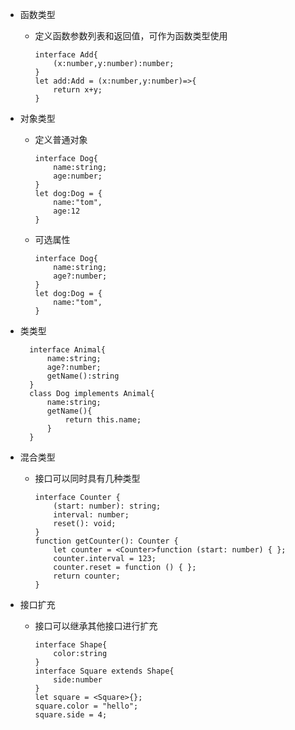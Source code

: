 + 函数类型
  + 定义函数参数列表和返回值，可作为函数类型使用

        interface Add{
            (x:number,y:number):number;
        }
        let add:Add = (x:number,y:number)=>{
            return x+y;
        }
+ 对象类型
  + 定义普通对象

        interface Dog{
            name:string;
            age:number;
        }
        let dog:Dog = {
            name:"tom",
            age:12
        }
  + 可选属性

        interface Dog{
            name:string;
            age?:number;
        }
        let dog:Dog = {
            name:"tom",
        }

+ 类类型

        interface Animal{
            name:string;
            age?:number;
            getName():string
        }
        class Dog implements Animal{
            name:string;
            getName(){
                return this.name;
            }
        }
+ 混合类型
  + 接口可以同时具有几种类型

        interface Counter {
            (start: number): string;
            interval: number;
            reset(): void;
        }
        function getCounter(): Counter {
            let counter = <Counter>function (start: number) { };
            counter.interval = 123;
            counter.reset = function () { };
            return counter;
        }

+ 接口扩充
  + 接口可以继承其他接口进行扩充

        interface Shape{
            color:string
        }
        interface Square extends Shape{
            side:number
        }
        let square = <Square>{};
        square.color = "hello";
        square.side = 4;
